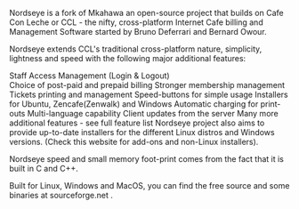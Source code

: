 Nordseye is a fork of Mkahawa an open-source project that builds on Cafe Con Leche or CCL - the nifty, cross-platform Internet Cafe billing and Management Software started by Bruno Deferrari and Bernard Owour.

Nordseye extends CCL's traditional cross-platform nature, simplicity, lightness and speed with the following major additional features:

Staff Access Management (Login & Logout) <br>
Choice of post-paid and prepaid billing
Stronger membership management
Tickets printing and management
Speed-buttons for simple usage
Installers for Ubuntu, Zencafe(Zenwalk) and Windows
Automatic charging for print-outs
Multi-language capability
Client updates from the server
Many more additional features - see full feature list
Nordseye project also aims to provide up-to-date installers for the different Linux distros and Windows versions. (Check this website for add-ons and non-Linux installers).

Nordseye speed and small memory foot-print comes from the fact that it is built in C and C++.

Built for Linux, Windows and MacOS, you can find the free source and some binaries at sourceforge.net .
